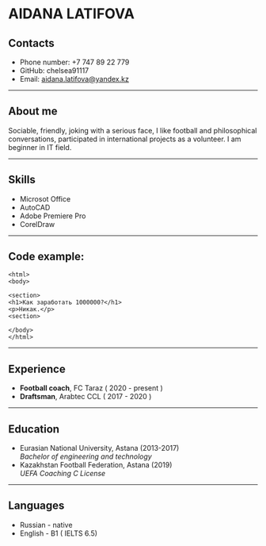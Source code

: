 # AIDANA LATIFOVA




## __Contacts__

* Phone number: +7 747 89 22 779
* GitHub: chelsea91117
* Email: aidana.latifova@yandex.kz


********


## __About me__

Sociable, friendly, joking with a serious face, I like football and philosophical conversations, participated in international projects as a volunteer. I am beginner in IT field.


***********


## __Skills__

* Microsot Office
* AutoCAD
* Adobe Premiere Pro
* CorelDraw


***********************


 ## __Code example:__

```
<html>
<body>

<section>
<h1>Как заработать 1000000?</h1>
<p>Никак.</p>
<section>

</body>
</html>
```


***************


 ## __Experience__


 * __Football coach__, FC Taraz ( 2020 - present )
 * __Draftsman__, Arabtec CCL ( 2017 - 2020 ) 


 **********************


 ## __Education__

 * Eurasian National University, Astana (2013-2017)  
   _Bachelor of engineering and technology_
 * Kazakhstan Football Federation, Astana (2019)  
   _UEFA Coaching C License_ 


 **************


   ## __Languages__

 * Russian - native
 * English - B1 ( IELTS 6.5)
